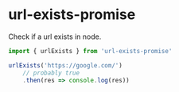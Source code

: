 # url-exists-promise

Check if a url exists in node.

```ts
import { urlExists } from 'url-exists-promise'

urlExists('https://google.com/')
    // probably true
    .then(res => console.log(res))
```

